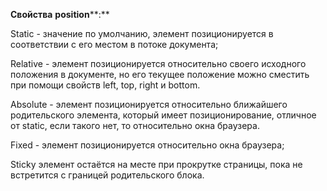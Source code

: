 **Свойства** **position****:**

Static - значение по умолчанию, элемент позиционируется в соответствии с его местом в потоке документа;

Relative - элемент позиционируется относительно своего исходного положения в документе, но его текущее положение можно сместить при помощи свойств left, top, right и bottom.

Absolute - элемент позиционируется относительно ближайшего родительского элемента, который имеет позиционирование, отличное от static, если такого нет, то относительно окна браузера.

Fixed - элемент позиционируется относительно окна браузера;

Sticky элемент остаётся на месте при прокрутке страницы, пока не встретится с границей родительского блока.